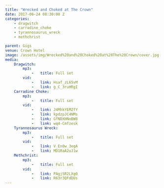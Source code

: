 ```yaml
---
title: "Wrecked and Choked at The Crown"
date: 2017-06-24 08:30:00 Z
categories:
    - dragwitch
    - carradine_choke
    - tyrannosaurus_wreck
    - methchrist

parent: Gigs
venue: Crown Hotel
image: /assets/img/Wrecked%20and%20Choked%20at%20The%20Crown/cover.jpg
media:
    Dragwitch:
        mp3:
            -   title: Full set
        vid:
            -   link: Hsaf_zL65vM
            -   link: g_C_3ruHRgI
    Carradine Choke:
        mp3:
            -   title: Full set
        vid:
            -   link: J4MhkYEMZfY
            -   link: kpdzpJC4NMs
            -   link: GfNDXHNoBW8
            -   link: wq4-Cmfzesk
    Tyrannosaurus Wreck:
        mp3:
            -   title: Full set
        vid:
            -   link: V_En0w_3egA
            -   link: MD1RaA2uJ1w
    Methchrist:
        mp3:
            -   title: Full set
        vid:
            -   link: PAgjSR2LXg0
            -   link: R63r3QFdDUs
---
```


